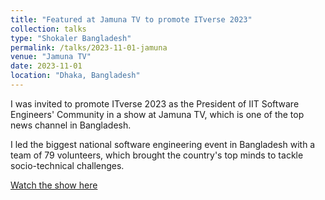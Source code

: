 ```yaml
---
title: "Featured at Jamuna TV to promote ITverse 2023"
collection: talks
type: "Shokaler Bangladesh"
permalink: /talks/2023-11-01-jamuna
venue: "Jamuna TV"
date: 2023-11-01
location: "Dhaka, Bangladesh"
---
```


I was invited to promote ITverse 2023 as the President of IIT Software Engineers' Community in a show at Jamuna TV, which is one of the top news channel in Bangladesh.

I led the biggest national software engineering event in Bangladesh with a team of 79 volunteers, which brought the country's top minds to tackle socio-technical challenges.


[Watch the show here](https://drive.google.com/file/d/1d4nEQgVAV6jJfJbyKxetUZ7Ky-qiP0DK/view?usp=sharing)
